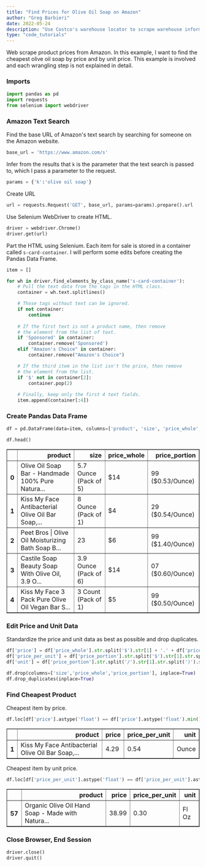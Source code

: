 ```yaml
---
title: "Find Prices for Olive Oil Soap on Amazon"
author: "Greg Barbieri"
date: 2022-05-24
description: "Use Costco's warehouse locator to scrape warehouse information."
type: "code_tutorials"
---
```


Web scrape product prices from Amazon. In this example, I want to find the cheapest olive oil soap by price and by unit price. This example is involved and each wrangling step is not explained in detail.

### Imports


```python
import pandas as pd
import requests
from selenium import webdriver
```

### Amazon Text Search

Find the base URL of Amazon's text search by searching for someone on the Amazon website.


```python
base_url = 'https://www.amazon.com/s'
```

Infer from the results that `k` is the parameter that the text search is passed to, which I pass a parameter to the request.


```python
params = {'k':'olive oil soap'}
```

Create URL


```python
url = requests.Request('GET', base_url, params=params).prepare().url
```

Use Selenium WebDriver to create HTML.


```python
driver = webdriver.Chrome()
driver.get(url)
```

Part the HTML using Selenium. Each item for sale is stored in a container called `s-card-container`. I will perform some edits before creating the Pandas Data Frame.


```python
item = []

for wh in driver.find_elements_by_class_name('s-card-container'):
    # Pull the text data from the tags in the HTML class.
    container = wh.text.splitlines()

    # Those tags without text can be ignored.
    if not container:
        continue
    
    # If the first text is not a product name, then remove
    # the element from the list of text.
    if 'Sponsored' in container:
        container.remove('Sponsored')
    elif "Amazon's Choice" in container:
        container.remove("Amazon's Choice")

    # If the third item in the list isn't the price, then remove
    # the element from the list.
    if '$' not in container[2]:
        container.pop(2)
    
    # Finally, keep only the first 4 text fields.
    item.append(container[:4])
```

### Create Pandas Data Frame


```python
df = pd.DataFrame(data=item, columns=['product', 'size', 'price_whole', 'price_portion'])

df.head()
```




<div>
<style scoped>
    .dataframe tbody tr th:only-of-type {
        vertical-align: middle;
    }

    .dataframe tbody tr th {
        vertical-align: top;
    }

    .dataframe thead th {
        text-align: right;
    }
</style>
<table border="1" class="dataframe">
  <thead>
    <tr style="text-align: right;">
      <th></th>
      <th>product</th>
      <th>size</th>
      <th>price_whole</th>
      <th>price_portion</th>
    </tr>
  </thead>
  <tbody>
    <tr>
      <th>0</th>
      <td>Olive Oil Soap Bar - Handmade 100% Pure Natura...</td>
      <td>5.7 Ounce (Pack of 5)</td>
      <td>$14</td>
      <td>99 ($0.53/Ounce)</td>
    </tr>
    <tr>
      <th>1</th>
      <td>Kiss My Face Antibacterial Olive Oil Bar Soap,...</td>
      <td>8 Ounce (Pack of 1)</td>
      <td>$4</td>
      <td>29 ($0.54/Ounce)</td>
    </tr>
    <tr>
      <th>2</th>
      <td>Peet Bros | Olive Oil Moisturizing Bath Soap B...</td>
      <td>23</td>
      <td>$6</td>
      <td>99 ($1.40/Ounce)</td>
    </tr>
    <tr>
      <th>3</th>
      <td>Castile Soap Beauty Soap With Olive Oil, 3.9 O...</td>
      <td>3.9 Ounce (Pack of 6)</td>
      <td>$14</td>
      <td>07 ($0.60/Ounce)</td>
    </tr>
    <tr>
      <th>4</th>
      <td>Kiss My Face 3 Pack Pure Olive Oil Vegan Bar S...</td>
      <td>3 Count (Pack of 1)</td>
      <td>$5</td>
      <td>99 ($0.50/Ounce)</td>
    </tr>
  </tbody>
</table>
</div>



### Edit Price and Unit Data

Standardize the price and unit data as best as possible and drop duplicates.


```python
df['price'] = df['price_whole'].str.split('$').str[1] + '.' + df['price_portion'].str[:2]
df['price_per_unit'] = df['price_portion'].str.split('$').str[1].str.split('/').str[0]
df['unit'] = df['price_portion'].str.split('/').str[1].str.split(')').str[0]

df.drop(columns=['size','price_whole','price_portion'], inplace=True)
df.drop_duplicates(inplace=True)
```

### Find Cheapest Product

Cheapest item by price.


```python
df.loc[df['price'].astype('float') == df['price'].astype('float').min()]
```




<div>
<style scoped>
    .dataframe tbody tr th:only-of-type {
        vertical-align: middle;
    }

    .dataframe tbody tr th {
        vertical-align: top;
    }

    .dataframe thead th {
        text-align: right;
    }
</style>
<table border="1" class="dataframe">
  <thead>
    <tr style="text-align: right;">
      <th></th>
      <th>product</th>
      <th>price</th>
      <th>price_per_unit</th>
      <th>unit</th>
    </tr>
  </thead>
  <tbody>
    <tr>
      <th>1</th>
      <td>Kiss My Face Antibacterial Olive Oil Bar Soap,...</td>
      <td>4.29</td>
      <td>0.54</td>
      <td>Ounce</td>
    </tr>
  </tbody>
</table>
</div>



Cheapest item by unit price.


```python
df.loc[df['price_per_unit'].astype('float') == df['price_per_unit'].astype('float').min()]
```




<div>
<style scoped>
    .dataframe tbody tr th:only-of-type {
        vertical-align: middle;
    }

    .dataframe tbody tr th {
        vertical-align: top;
    }

    .dataframe thead th {
        text-align: right;
    }
</style>
<table border="1" class="dataframe">
  <thead>
    <tr style="text-align: right;">
      <th></th>
      <th>product</th>
      <th>price</th>
      <th>price_per_unit</th>
      <th>unit</th>
    </tr>
  </thead>
  <tbody>
    <tr>
      <th>57</th>
      <td>Organic Olive Oil Hand Soap - Made with Natura...</td>
      <td>38.99</td>
      <td>0.30</td>
      <td>Fl Oz</td>
    </tr>
  </tbody>
</table>
</div>



### Close Browser, End Session


```python
driver.close()
driver.quit()
```

